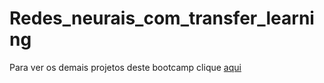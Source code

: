 # Redes_neurais_com_transfer_learning


Para ver os demais projetos deste bootcamp clique [aqui](https://github.com/VagnerF/BOOTCAMP-UNIMED-BH-CIENCIA-DE-DADOS)
